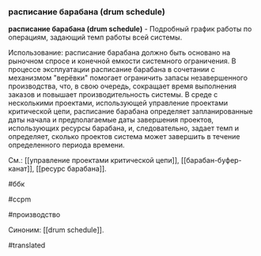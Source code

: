 ### расписание барабана (drum schedule)

**расписание барабана (drum schedule)** - Подробный график работы по операциям, задающий темп работы всей системы.

Использование: расписание барабана должно быть основано на рыночном спросе и конечной емкости системного ограничения. В процессе эксплуатации расписание барабана в сочетании с механизмом "верёвки" помогает ограничить запасы незавершенного производства, что, в свою очередь, сокращает время выполнения заказов и повышает производительность системы. В среде с несколькими проектами, использующей управление проектами критической цепи, расписание барабана определяет запланированные даты начала и предполагаемые даты завершения проектов, использующих ресурсы барабана, и, следовательно, задает темп и определяет, сколько проектов система может завершить в течение определенного периода времени.

См.: [[управление проектами критической цепи]], [[барабан-буфер-канат]], [[ресурс барабана]].

#ббк

#ccpm

#производство

Синоним: [[drum schedule]].

#translated
